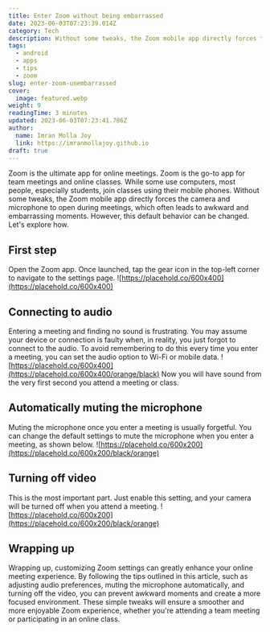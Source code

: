 ```yaml
---
title: Enter Zoom without being embarrassed
date: 2023-06-03T07:23:39.014Z
category: Tech
description: Without some tweaks, the Zoom mobile app directly forces the camera and microphone to open during meetings, which often leads to awkward and embarrassing moments. However, this default behavior can be changed. Let's explore how.
tags:
  - android
  - apps
  - tips
  - zoom
slug: enter-zoom-unembarrassed
cover:
  image: featured.webp
weight: 9
readingTime: 3 minutes
updated: 2023-06-03T07:23:41.786Z
author:
  name: Imran Molla Joy
  link: https://imranmollajoy.github.io
draft: true
---
```


Zoom is the ultimate app for online meetings. Zoom is the go-to app for team meetings and online classes. While some use computers, most people, especially students, join classes using their mobile phones. Without some tweaks, the Zoom mobile app directly forces the camera and microphone to open during meetings, which often leads to awkward and embarrassing moments. However, this default behavior can be changed. Let's explore how.

## First step

Open the Zoom app. Once launched, tap the gear icon in the top-left corner to navigate to the settings page. ![https://placehold.co/600x400](https://placehold.co/600x400)

## Connecting to audio

Entering a meeting and finding no sound is frustrating. You may assume your device or connection is faulty when, in reality, you just forgot to connect to the audio. To avoid remembering to do this every time you enter a meeting, you can set the audio option to Wi-Fi or mobile data. ![https://placehold.co/600x400](https://placehold.co/600x400/orange/black)
Now you will have sound from the very first second you attend a meeting or class.

## Automatically muting the microphone

Muting the microphone once you enter a meeting is usually forgetful. You can change the default settings to mute the microphone when you enter a meeting, as shown below.
![https://placehold.co/600x200](https://placehold.co/600x200/black/orange)

## Turning off video

This is the most important part. Just enable this setting, and your camera will be turned off when you attend a meeting.
![https://placehold.co/600x200](https://placehold.co/600x200/black/orange)

## Wrapping up

Wrapping up, customizing Zoom settings can greatly enhance your online meeting experience. By following the tips outlined in this article, such as adjusting audio preferences, muting the microphone automatically, and turning off the video, you can prevent awkward moments and create a more focused environment. These simple tweaks will ensure a smoother and more enjoyable Zoom experience, whether you're attending a team meeting or participating in an online class.
